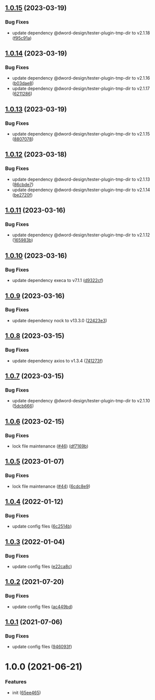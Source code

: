 ## [1.0.15](https://github.com/dword-design/tester-plugin-nock/compare/v1.0.14...v1.0.15) (2023-03-19)


### Bug Fixes

* update dependency @dword-design/tester-plugin-tmp-dir to v2.1.18 ([f95c91a](https://github.com/dword-design/tester-plugin-nock/commit/f95c91a53e268d965e25fa1b10e366116ca6a522))

## [1.0.14](https://github.com/dword-design/tester-plugin-nock/compare/v1.0.13...v1.0.14) (2023-03-19)


### Bug Fixes

* update dependency @dword-design/tester-plugin-tmp-dir to v2.1.16 ([b03dae8](https://github.com/dword-design/tester-plugin-nock/commit/b03dae83f503efc15bc64d8509bc38fc5093e00a))
* update dependency @dword-design/tester-plugin-tmp-dir to v2.1.17 ([6211286](https://github.com/dword-design/tester-plugin-nock/commit/6211286b0555057203ef275e55f618c53613c23e))

## [1.0.13](https://github.com/dword-design/tester-plugin-nock/compare/v1.0.12...v1.0.13) (2023-03-19)


### Bug Fixes

* update dependency @dword-design/tester-plugin-tmp-dir to v2.1.15 ([8807078](https://github.com/dword-design/tester-plugin-nock/commit/880707848de4a4f2b6e381dde0ceeab1bf9003f5))

## [1.0.12](https://github.com/dword-design/tester-plugin-nock/compare/v1.0.11...v1.0.12) (2023-03-18)


### Bug Fixes

* update dependency @dword-design/tester-plugin-tmp-dir to v2.1.13 ([86cbde7](https://github.com/dword-design/tester-plugin-nock/commit/86cbde7ad99873e4d754e7288b796a0ab52a6146))
* update dependency @dword-design/tester-plugin-tmp-dir to v2.1.14 ([be2720f](https://github.com/dword-design/tester-plugin-nock/commit/be2720f99ab96d8d264f9f06d6a9ffa3aba05103))

## [1.0.11](https://github.com/dword-design/tester-plugin-nock/compare/v1.0.10...v1.0.11) (2023-03-16)


### Bug Fixes

* update dependency @dword-design/tester-plugin-tmp-dir to v2.1.12 ([165983b](https://github.com/dword-design/tester-plugin-nock/commit/165983bca22748573629e217b173256707fbfc2b))

## [1.0.10](https://github.com/dword-design/tester-plugin-nock/compare/v1.0.9...v1.0.10) (2023-03-16)


### Bug Fixes

* update dependency execa to v7.1.1 ([d9322cf](https://github.com/dword-design/tester-plugin-nock/commit/d9322cfac71673aec2b9460f9d43a3efbef79022))

## [1.0.9](https://github.com/dword-design/tester-plugin-nock/compare/v1.0.8...v1.0.9) (2023-03-16)


### Bug Fixes

* update dependency nock to v13.3.0 ([22423e3](https://github.com/dword-design/tester-plugin-nock/commit/22423e34c97c3b185819ae78e187cabe55698ee9))

## [1.0.8](https://github.com/dword-design/tester-plugin-nock/compare/v1.0.7...v1.0.8) (2023-03-15)


### Bug Fixes

* update dependency axios to v1.3.4 ([741273f](https://github.com/dword-design/tester-plugin-nock/commit/741273f4d21588ce7360bcec8fd4a2d3db127c2b))

## [1.0.7](https://github.com/dword-design/tester-plugin-nock/compare/v1.0.6...v1.0.7) (2023-03-15)


### Bug Fixes

* update dependency @dword-design/tester-plugin-tmp-dir to v2.1.10 ([5dcb666](https://github.com/dword-design/tester-plugin-nock/commit/5dcb666503dc08b691bc0f6844adc8794f7ad8dd))

## [1.0.6](https://github.com/dword-design/tester-plugin-nock/compare/v1.0.5...v1.0.6) (2023-02-15)


### Bug Fixes

* lock file maintenance ([#46](https://github.com/dword-design/tester-plugin-nock/issues/46)) ([df7169b](https://github.com/dword-design/tester-plugin-nock/commit/df7169bc44b0b9cd06908ebf99e2dd349a012dd7))

## [1.0.5](https://github.com/dword-design/tester-plugin-nock/compare/v1.0.4...v1.0.5) (2023-01-07)


### Bug Fixes

* lock file maintenance ([#44](https://github.com/dword-design/tester-plugin-nock/issues/44)) ([6cdc8e9](https://github.com/dword-design/tester-plugin-nock/commit/6cdc8e9c9542160aa4fd5ece5c618c7fada0fa86))

## [1.0.4](https://github.com/dword-design/tester-plugin-nock/compare/v1.0.3...v1.0.4) (2022-01-12)


### Bug Fixes

* update config files ([6c2514b](https://github.com/dword-design/tester-plugin-nock/commit/6c2514bc4d64d7a0246d1e84e7a8d72d76a4d5a2))

## [1.0.3](https://github.com/dword-design/tester-plugin-nock/compare/v1.0.2...v1.0.3) (2022-01-04)


### Bug Fixes

* update config files ([e22ca8c](https://github.com/dword-design/tester-plugin-nock/commit/e22ca8ca208c5efffa706b5dc1018acce0cbde6e))

## [1.0.2](https://github.com/dword-design/tester-plugin-nock/compare/v1.0.1...v1.0.2) (2021-07-20)


### Bug Fixes

* update config files ([ac449bd](https://github.com/dword-design/tester-plugin-nock/commit/ac449bd45f3419013f993b1a37b0e95a2404a290))

## [1.0.1](https://github.com/dword-design/tester-plugin-nock/compare/v1.0.0...v1.0.1) (2021-07-06)


### Bug Fixes

* update config files ([946093f](https://github.com/dword-design/tester-plugin-nock/commit/946093f7c6647e3fd9c4dfdc338f9a54708948ab))

# 1.0.0 (2021-06-21)


### Features

* init ([65ee465](https://github.com/dword-design/tester-plugin-nock/commit/65ee46559c8ab1520678ebe58e579c4c44d6ae0b))

